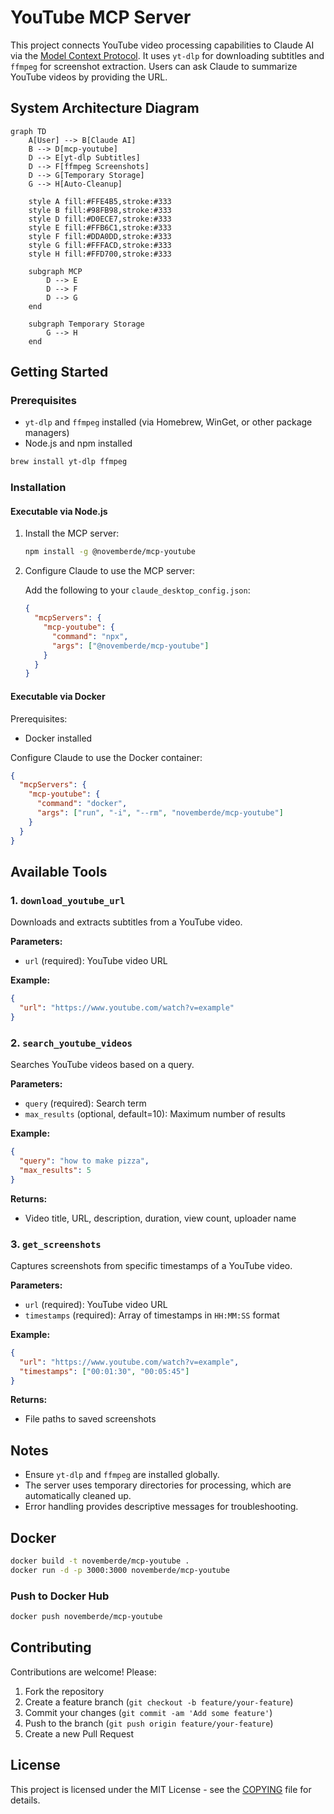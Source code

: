 # YouTube MCP Server

This project connects YouTube video processing capabilities to Claude AI via the [Model Context Protocol](https://modelcontextprotocol.io/introduction). It uses `yt-dlp` for downloading subtitles and `ffmpeg` for screenshot extraction. Users can ask Claude to summarize YouTube videos by providing the URL.

## System Architecture Diagram

```mermaid
graph TD
    A[User] --> B[Claude AI]
    B --> D[mcp-youtube]
    D --> E[yt-dlp Subtitles]
    D --> F[ffmpeg Screenshots]
    D --> G[Temporary Storage]
    G --> H[Auto-Cleanup]

    style A fill:#FFE4B5,stroke:#333
    style B fill:#98FB98,stroke:#333
    style D fill:#D0ECE7,stroke:#333
    style E fill:#FFB6C1,stroke:#333
    style F fill:#DDA0DD,stroke:#333
    style G fill:#FFFACD,stroke:#333
    style H fill:#FFD700,stroke:#333

    subgraph MCP
        D --> E
        D --> F
        D --> G
    end

    subgraph Temporary Storage
        G --> H
    end
```

## Getting Started

### Prerequisites
- `yt-dlp` and `ffmpeg` installed (via Homebrew, WinGet, or other package managers)
- Node.js and npm installed

```bash
brew install yt-dlp ffmpeg
```

### Installation

#### Executable via Node.js
1. Install the MCP server:
   ```bash
   npm install -g @novemberde/mcp-youtube
   ```

2. Configure Claude to use the MCP server:

   Add the following to your `claude_desktop_config.json`:
   ```json
   {
     "mcpServers": {
       "mcp-youtube": {
         "command": "npx",
         "args": ["@novemberde/mcp-youtube"]
       }
     }
   }
   ```

#### Executable via Docker

Prerequisites:
- Docker installed

Configure Claude to use the Docker container:

```json
{
  "mcpServers": {
    "mcp-youtube": {
      "command": "docker",
      "args": ["run", "-i", "--rm", "novemberde/mcp-youtube"]
    }
  }
}
```



## Available Tools

### 1. `download_youtube_url`
Downloads and extracts subtitles from a YouTube video.

**Parameters:**
- `url` (required): YouTube video URL

**Example:**
```json
{
  "url": "https://www.youtube.com/watch?v=example"
}
```

### 2. `search_youtube_videos`
Searches YouTube videos based on a query.

**Parameters:**
- `query` (required): Search term
- `max_results` (optional, default=10): Maximum number of results

**Example:**
```json
{
  "query": "how to make pizza",
  "max_results": 5
}
```

**Returns:**
- Video title, URL, description, duration, view count, uploader name

### 3. `get_screenshots`
Captures screenshots from specific timestamps of a YouTube video.

**Parameters:**
- `url` (required): YouTube video URL
- `timestamps` (required): Array of timestamps in `HH:MM:SS` format

**Example:**
```json
{
  "url": "https://www.youtube.com/watch?v=example",
  "timestamps": ["00:01:30", "00:05:45"]
}
```

**Returns:**
- File paths to saved screenshots

## Notes
- Ensure `yt-dlp` and `ffmpeg` are installed globally.
- The server uses temporary directories for processing, which are automatically cleaned up.
- Error handling provides descriptive messages for troubleshooting.

## Docker

```bash
docker build -t novemberde/mcp-youtube .
docker run -d -p 3000:3000 novemberde/mcp-youtube
```

### Push to Docker Hub

```bash
docker push novemberde/mcp-youtube
```

## Contributing
Contributions are welcome! Please:
1. Fork the repository
2. Create a feature branch (`git checkout -b feature/your-feature`)
3. Commit your changes (`git commit -am 'Add some feature'`)
4. Push to the branch (`git push origin feature/your-feature`)
5. Create a new Pull Request

## License
This project is licensed under the MIT License - see the [COPYING](COPYING) file for details.

